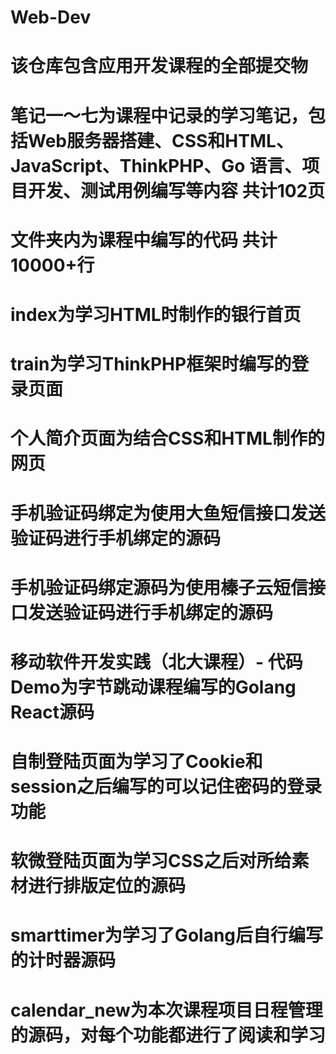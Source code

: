 # Web-Dev
# 该仓库包含应用开发课程的全部提交物
# 笔记一～七为课程中记录的学习笔记，包括Web服务器搭建、CSS和HTML、JavaScript、ThinkPHP、Go 语言、项目开发、测试用例编写等内容 共计102页
# 文件夹内为课程中编写的代码 共计10000+行
# index为学习HTML时制作的银行首页
# train为学习ThinkPHP框架时编写的登录页面 
# 个人简介页面为结合CSS和HTML制作的网页
# 手机验证码绑定为使用大鱼短信接口发送验证码进行手机绑定的源码
# 手机验证码绑定源码为使用榛子云短信接口发送验证码进行手机绑定的源码
# 移动软件开发实践（北大课程）- 代码Demo为字节跳动课程编写的Golang React源码
# 自制登陆页面为学习了Cookie和session之后编写的可以记住密码的登录功能
# 软微登陆页面为学习CSS之后对所给素材进行排版定位的源码
# smarttimer为学习了Golang后自行编写的计时器源码
# calendar_new为本次课程项目日程管理的源码，对每个功能都进行了阅读和学习
